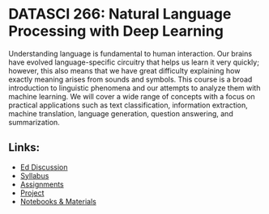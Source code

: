# DATASCI 266: Natural Language Processing with Deep Learning

Understanding language is fundamental to human interaction. Our brains have
evolved language-specific circuitry that helps us learn it very quickly;
however, this also means that we have great difficulty explaining how exactly
meaning arises from sounds and symbols. This course is a broad introduction
to linguistic phenomena and our attempts to analyze them with machine learning.
We will cover a wide range of concepts with a focus on practical applications
such as text classification, information extraction, machine translation, 
language generation, question answering, and summarization.

## Links:

* [Ed Discussion](https://edstem.org/us/courses/70049/discussion)
* [Syllabus](syllabus/)
* [Assignments](assignment/)
* [Project](project/)
* [Notebooks & Materials](materials/)


